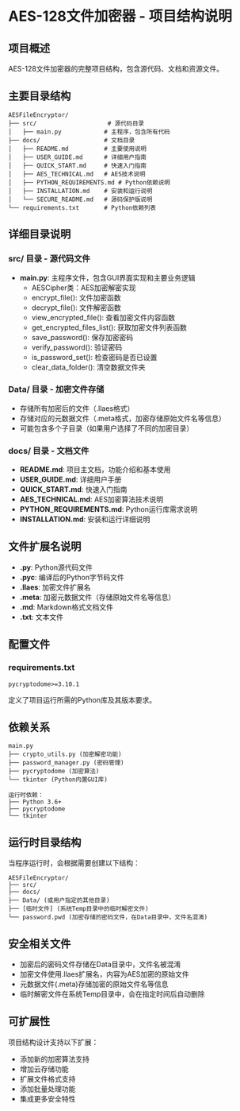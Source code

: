 # AES-128文件加密器 - 项目结构说明

## 项目概述

AES-128文件加密器的完整项目结构，包含源代码、文档和资源文件。

## 主要目录结构

```
AESFileEncryptor/
├── src/                    # 源代码目录
│   ├── main.py            # 主程序，包含所有代码
├── docs/                  # 文档目录
│   ├── README.md          # 主要使用说明
│   ├── USER_GUIDE.md      # 详细用户指南
│   ├── QUICK_START.md     # 快速入门指南
│   ├── AES_TECHNICAL.md   # AES技术说明
│   ├── PYTHON_REQUIREMENTS.md # Python依赖说明
│   ├── INSTALLATION.md    # 安装和运行说明
│   └── SECURE_README.md   # 源码保护版说明
└── requirements.txt       # Python依赖列表
```

## 详细目录说明

### src/ 目录 - 源代码文件
- **main.py**: 主程序文件，包含GUI界面实现和主要业务逻辑
  - AESCipher类：AES加密解密实现
  - encrypt_file(): 文件加密函数
  - decrypt_file(): 文件解密函数
  - view_encrypted_file(): 查看加密文件内容函数
  - get_encrypted_files_list(): 获取加密文件列表函数
  - save_password(): 保存加密密码
  - verify_password(): 验证密码
  - is_password_set(): 检查密码是否已设置
  - clear_data_folder(): 清空数据文件夹

### Data/ 目录 - 加密文件存储
- 存储所有加密后的文件（.llaes格式）
- 存储对应的元数据文件（.meta格式，加密存储原始文件名等信息）
- 可能包含多个子目录（如果用户选择了不同的加密目录）

### docs/ 目录 - 文档文件
- **README.md**: 项目主文档，功能介绍和基本使用
- **USER_GUIDE.md**: 详细用户手册
- **QUICK_START.md**: 快速入门指南
- **AES_TECHNICAL.md**: AES加密算法技术说明
- **PYTHON_REQUIREMENTS.md**: Python运行库需求说明
- **INSTALLATION.md**: 安装和运行详细说明

## 文件扩展名说明

- **.py**: Python源代码文件
- **.pyc**: 编译后的Python字节码文件
- **.llaes**: 加密文件扩展名
- **.meta**: 加密元数据文件（存储原始文件名等信息）
- **.md**: Markdown格式文档文件
- **.txt**: 文本文件

## 配置文件

### requirements.txt
```
pycryptodome>=3.10.1
```
定义了项目运行所需的Python库及其版本要求。

## 依赖关系

```
main.py
├── crypto_utils.py (加密解密功能)
├── password_manager.py (密码管理)
├── pycryptodome (加密算法)
└── tkinter (Python内置GUI库)

运行时依赖：
├── Python 3.6+
├── pycryptodome
└── tkinter
```

## 运行时目录结构

当程序运行时，会根据需要创建以下结构：

```
AESFileEncryptor/
├── src/
├── docs/
├── Data/ (或用户指定的其他目录)
├── [临时文件] (系统Temp目录中的临时解密文件)
└── password.pwd (加密存储的密码文件，在Data目录中，文件名混淆)
```

## 安全相关文件

- 加密后的密码文件存储在Data目录中，文件名被混淆
- 加密文件使用.llaes扩展名，内容为AES加密的原始文件
- 元数据文件(.meta)存储加密的原始文件名等信息
- 临时解密文件在系统Temp目录中，会在指定时间后自动删除

## 可扩展性

项目结构设计支持以下扩展：
- 添加新的加密算法支持
- 增加云存储功能
- 扩展文件格式支持
- 添加批量处理功能
- 集成更多安全特性
